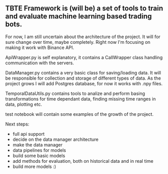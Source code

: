 ## TBTE Framework is (will be) a set of tools to train and evaluate machine learning based trading bots.

For now, I am still uncertain about the architecture of the project. It will for sure change over time, maybe completely. Right now I'm focusing on making it work with Binance API.

ApiWrapper.py is self explanatory, it contains a CallWrapper class handling communication with the servers.

DataManager.py contains a very basic class for saving/loading data. It will be responsible for collection and storage of different types of data. As the project grows I will add Postgres database, for now it works with .npy files.

TemporalDataUtils.py contains tools to analize and perform basing transformations for time dependant data, finding missing time ranges in data, plotting etc.

test notebook will contain some examples of the growth of the project.

Next steps:
- full api support
- decide on the data manager architecture
- make the data manager
- data pipelines for models
- build some basic models
- add methods for evaluation, both on historical data and in real time
- build more models :)